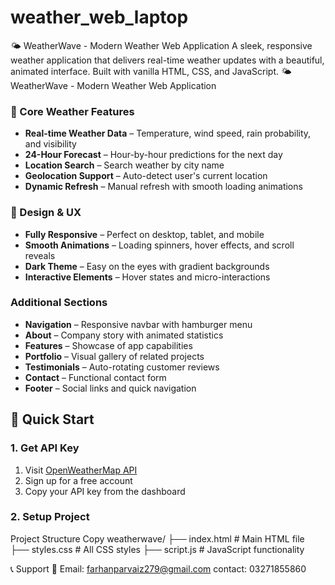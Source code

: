 # weather_web_laptop
🌤️ WeatherWave - Modern Weather Web Application  A sleek, responsive weather application that delivers real-time weather updates with a beautiful, animated interface. Built with vanilla HTML, CSS, and JavaScript.
🌤️ WeatherWave - Modern Weather Web Application

### 🎯 Core Weather Features
- **Real-time Weather Data** – Temperature, wind speed, rain probability, and visibility
- **24-Hour Forecast** – Hour-by-hour predictions for the next day
- **Location Search** – Search weather by city name
- **Geolocation Support** – Auto-detect user's current location
- **Dynamic Refresh** – Manual refresh with smooth loading animations

### 🎨 Design & UX
- **Fully Responsive** – Perfect on desktop, tablet, and mobile
- **Smooth Animations** – Loading spinners, hover effects, and scroll reveals
- **Dark Theme** – Easy on the eyes with gradient backgrounds
- **Interactive Elements** – Hover states and micro-interactions

###  Additional Sections
- **Navigation** – Responsive navbar with hamburger menu
- **About** – Company story with animated statistics
- **Features** – Showcase of app capabilities
- **Portfolio** – Visual gallery of related projects
- **Testimonials** – Auto-rotating customer reviews
- **Contact** – Functional contact form
- **Footer** – Social links and quick navigation

## 🚀 Quick Start

### 1. Get API Key
1. Visit [OpenWeatherMap API](https://openweathermap.org/api)
2. Sign up for a free account
3. Copy your API key from the dashboard

### 2. Setup Project
 Project Structure
Copy
weatherwave/
├── index.html          # Main HTML file
├── styles.css          # All CSS styles
├── script.js          # JavaScript functionality

📞 Support
📧 Email: farhanparvaiz279@gmail.com
contact: 03271855860
